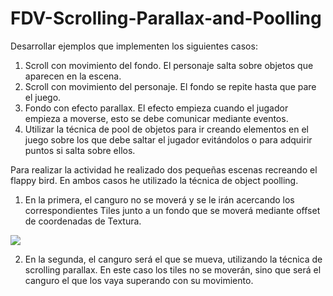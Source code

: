 # FDV-Scrolling-Parallax-and-Poolling

Desarrollar ejemplos que implementen los siguientes casos:

1) Scroll con movimiento del fondo. El personaje salta sobre objetos que aparecen en la escena.
2) Scroll con movimiento del personaje. El fondo se repite hasta que pare el juego.
3) Fondo con efecto parallax. El efecto empieza cuando el jugador empieza a moverse, esto se debe comunicar mediante eventos.
4) Utilizar la técnica de pool de objetos para ir creando elementos en el juego sobre los que debe saltar el jugador evitándolos o para adquirir puntos si salta sobre ellos.

Para realizar la actividad he realizado dos pequeñas escenas recreando el flappy bird. En ambos casos he utilizado la técnica de object poolling. 
1) En la primera, el canguro no se moverá y se le irán acercando los correspondientes Tiles junto a un fondo que se moverá mediante offset de coordenadas de Textura. 

![](Gif-FDVTiles1.gif)

2) En la segunda, el canguro será el que se mueva, utilizando la técnica de scrolling parallax. En este caso los tiles no se moverán, sino que será el canguro el que los vaya superando con su movimiento.
